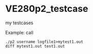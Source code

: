 # VE280p2_testcase
 my testcases

Example: call

```shell
./p2 username logfile1>mytest1.out
diff mytest1.out test1.out
```

